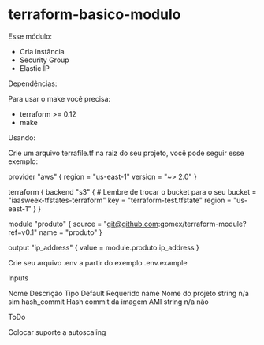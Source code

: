 # terraform-basico-modulo

Esse módulo:

- Cria instância
- Security Group
- Elastic IP

Dependências:

Para usar o make você precisa:

- terraform >= 0.12
- make

Usando:

Crie um arquivo terrafile.tf na raiz do seu projeto, você pode seguir esse exemplo:

provider "aws" {
  region  = "us-east-1"
  version = "~> 2.0"
}

terraform {
  backend "s3" {
    # Lembre de trocar o bucket para o seu
    bucket = "iaasweek-tfstates-terraform"
    key    = "terraform-test.tfstate"
    region = "us-east-1"
  }
}

module "produto" {
  source                  = "git@github.com:gomex/terraform-module?ref=v0.1"
  name                    = "produto"
}

output "ip_address" {
  value = module.produto.ip_address
}

Crie seu arquivo .env a partir do exemplo .env.example

Inputs

Nome	Descrição	Tipo	Default	Requerido
name	Nome do projeto	string	n/a	sim
hash_commit	Hash commit da imagem AMI	string	n/a	não

ToDo

 Colocar suporte a autoscaling